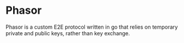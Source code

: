 # Phasor
Phasor is a custom E2E protocol written in go that relies on temporary private and public keys, rather than key exchange.

